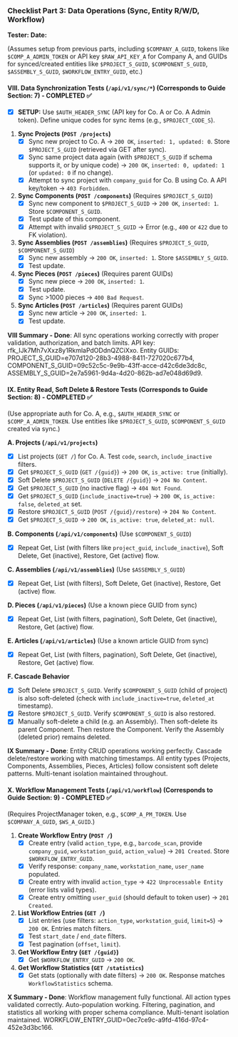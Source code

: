 ### Checklist Part 3: Data Operations (Sync, Entity R/W/D, Workflow)

**Tester:**
**Date:**

(Assumes setup from previous parts, including `$COMPANY_A_GUID`, tokens like `$COMP_A_ADMIN_TOKEN` or API key `$RAW_API_KEY_A` for Company A, and GUIDs for synced/created entities like `$PROJECT_S_GUID`, `$COMPONENT_S_GUID`, `$ASSEMBLY_S_GUID`, `$WORKFLOW_ENTRY_GUID`, etc.)

#### VIII. Data Synchronization Tests (`/api/v1/sync/*`) (Corresponds to Guide Section: 7) - COMPLETED ✅

-   [x] **SETUP:** Use `$AUTH_HEADER_SYNC` (API key for Co. A or Co. A Admin token). Define unique codes for sync items (e.g., `$PROJECT_CODE_S`).

1.  **Sync Projects (`POST /projects`)**
    -   [x] Sync new project to Co. A -> `200 OK`, `inserted: 1, updated: 0`. Store `$PROJECT_S_GUID` (retrieved via GET after sync).
    -   [x] Sync same project data again (with `$PROJECT_S_GUID` if schema supports it, or by unique code) -> `200 OK`, `inserted: 0, updated: 1` (or `updated: 0` if no change).
    -   [x] Attempt to sync project with `company_guid` for Co. B using Co. A API key/token -> `403 Forbidden`.
2.  **Sync Components (`POST /components`)** (Requires `$PROJECT_S_GUID`)
    -   [x] Sync new component to `$PROJECT_S_GUID` -> `200 OK`, `inserted: 1`. Store `$COMPONENT_S_GUID`.
    -   [x] Test update of this component.
    -   [x] Attempt with invalid `$PROJECT_S_GUID` -> Error (e.g., `400` or `422` due to FK violation).
3.  **Sync Assemblies (`POST /assemblies`)** (Requires `$PROJECT_S_GUID`, `$COMPONENT_S_GUID`)
    -   [x] Sync new assembly -> `200 OK`, `inserted: 1`. Store `$ASSEMBLY_S_GUID`.
    -   [x] Test update.
4.  **Sync Pieces (`POST /pieces`)** (Requires parent GUIDs)
    -   [x] Sync new piece -> `200 OK`, `inserted: 1`.
    -   [x] Test update.
    -   [x] Sync >1000 pieces -> `400 Bad Request`.
5.  **Sync Articles (`POST /articles`)** (Requires parent GUIDs)
    -   [x] Sync new article -> `200 OK`, `inserted: 1`.
    -   [x] Test update.

**VIII Summary - Done**: All sync operations working correctly with proper validation, authorization, and batch limits. API key: rfk_IJk7Mh7vXxz8y1RkmlaPdODdnQZCiXxo. Entity GUIDs: PROJECT_S_GUID=e707d120-28b3-4988-8411-727020c677b4, COMPONENT_S_GUID=09c52c5c-9e9b-43ff-acce-d42c6de3dc8c, ASSEMBLY_S_GUID=2e7a5961-9d4a-4d20-862b-ad7e048d69d9.

#### IX. Entity Read, Soft Delete & Restore Tests (Corresponds to Guide Section: 8) - COMPLETED ✅

(Use appropriate auth for Co. A, e.g., `$AUTH_HEADER_SYNC` or `$COMP_A_ADMIN_TOKEN`. Use entities like `$PROJECT_S_GUID`, `$COMPONENT_S_GUID` created via sync.)

**A. Projects (`/api/v1/projects`)**
-   [x] List projects (`GET /`) for Co. A. Test `code`, `search`, `include_inactive` filters.
-   [x] Get `$PROJECT_S_GUID` (`GET /{guid}`) -> `200 OK`, `is_active: true` (initially).
-   [x] Soft Delete `$PROJECT_S_GUID` (`DELETE /{guid}`) -> `204 No Content`.
-   [x] Get `$PROJECT_S_GUID` (no inactive flag) -> `404 Not Found`.
-   [x] Get `$PROJECT_S_GUID` (`include_inactive=true`) -> `200 OK`, `is_active: false`, `deleted_at` set.
-   [x] Restore `$PROJECT_S_GUID` (`POST /{guid}/restore`) -> `204 No Content`.
-   [x] Get `$PROJECT_S_GUID` -> `200 OK`, `is_active: true`, `deleted_at: null`.

**B. Components (`/api/v1/components`)** (Use `$COMPONENT_S_GUID`)
-   [x] Repeat Get, List (with filters like `project_guid`, `include_inactive`), Soft Delete, Get (inactive), Restore, Get (active) flow.

**C. Assemblies (`/api/v1/assemblies`)** (Use `$ASSEMBLY_S_GUID`)
-   [x] Repeat Get, List (with filters), Soft Delete, Get (inactive), Restore, Get (active) flow.

**D. Pieces (`/api/v1/pieces`)** (Use a known piece GUID from sync)
-   [x] Repeat Get, List (with filters, pagination), Soft Delete, Get (inactive), Restore, Get (active) flow.

**E. Articles (`/api/v1/articles`)** (Use a known article GUID from sync)
-   [x] Repeat Get, List (with filters, pagination), Soft Delete, Get (inactive), Restore, Get (active) flow.

**F. Cascade Behavior**
-   [x] Soft Delete `$PROJECT_S_GUID`. Verify `$COMPONENT_S_GUID` (child of project) is also soft-deleted (check with `include_inactive=true`, `deleted_at` timestamp).
-   [x] Restore `$PROJECT_S_GUID`. Verify `$COMPONENT_S_GUID` is also restored.
-   [x] Manually soft-delete a child (e.g. an Assembly). Then soft-delete its parent Component. Then restore the Component. Verify the Assembly (deleted prior) remains deleted.

**IX Summary - Done**: Entity CRUD operations working perfectly. Cascade delete/restore working with matching timestamps. All entity types (Projects, Components, Assemblies, Pieces, Articles) follow consistent soft delete patterns. Multi-tenant isolation maintained throughout.

#### X. Workflow Management Tests (`/api/v1/workflow`) (Corresponds to Guide Section: 9) - COMPLETED ✅

(Requires ProjectManager token, e.g., `$COMP_A_PM_TOKEN`. Use `$COMPANY_A_GUID`, `$WS_A_GUID`.)

1.  **Create Workflow Entry (`POST /`)**
    -   [x] Create entry (valid `action_type`, e.g., `barcode_scan`, provide `company_guid`, `workstation_guid`, `action_value`) -> `201 Created`. Store `$WORKFLOW_ENTRY_GUID`.
    -   [x] Verify response: `company_name`, `workstation_name`, `user_name` populated.
    -   [x] Create entry with invalid `action_type` -> `422 Unprocessable Entity` (error lists valid types).
    -   [x] Create entry omitting `user_guid` (should default to token user) -> `201 Created`.
2.  **List Workflow Entries (`GET /`)**
    -   [x] List entries (use filters: `action_type`, `workstation_guid`, `limit=5`) -> `200 OK`. Entries match filters.
    -   [x] Test `start_date` / `end_date` filters.
    -   [x] Test pagination (`offset`, `limit`).
3.  **Get Workflow Entry (`GET /{guid}`)**
    -   [x] Get `$WORKFLOW_ENTRY_GUID` -> `200 OK`.
4.  **Get Workflow Statistics (`GET /statistics`)**
    -   [x] Get stats (optionally with date filters) -> `200 OK`. Response matches `WorkflowStatistics` schema.

**X Summary - Done**: Workflow management fully functional. All action types validated correctly. Auto-population working. Filtering, pagination, and statistics all working with proper schema compliance. Multi-tenant isolation maintained. WORKFLOW_ENTRY_GUID=0ec7ce9c-a9fd-416d-97c4-452e3d3bc166. 